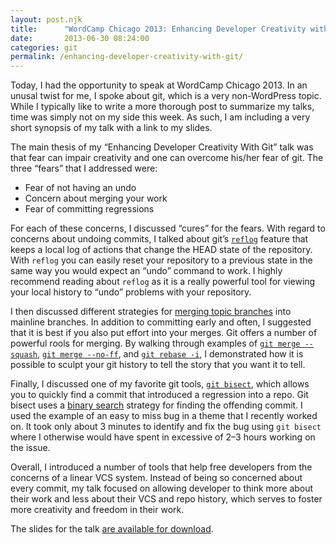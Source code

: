 ```yaml
---
layout: post.njk
title:      "WordCamp Chicago 2013: Enhancing Developer Creativity with Git"
date:       2013-06-30 08:24:00
categories: git
permalink: /enhancing-developer-creativity-with-git/
---
```


Today, I had the opportunity to speak at WordCamp Chicago 2013. In an unusal twist for me, I spoke about git, which is a very non-WordPress topic. While I typically like to write a more thorough post to summarize my talks, time was simply not on my side this week. As such, I am including a very short synopsis of my talk with a link to my slides. 

The main thesis of my &#8220;Enhancing Developer Creativity With Git&#8221; talk was that fear can impair creativity and one can overcome his/her fear of git. The three &#8220;fears&#8221; that I addressed were:

*   Fear of not having an undo
*   Concern about merging your work
*   Fear of committing regressions

For each of these concerns, I discussed &#8220;cures&#8221; for the fears. With regard to concerns about undoing commits, I talked about git&#8217;s [`reflog`](http://fiji.sc/Git_reflogs) feature that keeps a local log of actions that change the HEAD state of the repository. With `reflog` you can easily reset your repository to a previous state in the same way you would expect an &#8220;undo&#8221; command to work. I highly recommend reading about `reflog` as it is a really powerful tool for viewing your local history to &#8220;undo&#8221; problems with your repository.

I then discussed different strategies for [merging topic branches](http://git-scm.com/book/en/Git-Branching-Basic-Branching-and-Merging) into mainline branches. In addition to committing early and often, I suggested that it is best if you also put effort into your merges. Git offers a number of powerful rools for merging. By walking through examples of [`git merge --squash`](http://stackoverflow.com/questions/5308816/how-to-use-git-merge-squash), [`git merge --no-ff`](http://nvie.com/posts/a-successful-git-branching-model/), and [`git rebase -i`](https://help.github.com/articles/interactive-rebase), I demonstrated how it is possible to sculpt your git history to tell the story that you want it to tell.

Finally, I discussed one of my favorite git tools, [`git bisect`](http://webchick.net/node/99), which allows you to quickly find a commit that introduced a regression into a repo. Git bisect uses a [binary search](http://en.wikipedia.org/wiki/Binary_search_algorithm) strategy for finding the offending commit. I used the example of an easy to miss bug in a theme that I recently worked on. It took only about 3 minutes to identify and fix the bug using `git bisect` where I otherwise would have spent in excessive of 2&#8211;3 hours working on the issue.

Overall, I introduced a number of tools that help free developers from the concerns of a linear VCS system. Instead of being so concerned about every commit, my talk focused on allowing developer to think more about their work and less about their VCS and repo history, which serves to foster more creativity and freedom in their work.

The slides for the talk [are available for download](http://tollmanz.com/media/pdf/WCCHI.pdf).
